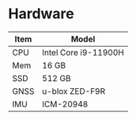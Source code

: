 # Hardware

| Item | Model                |
| ---- | -------------------- |
| CPU  | Intel Core i9-11900H |
| Mem  | 16 GB                |
| SSD  | 512 GB               |
| GNSS | u-blox ZED-F9R       |
| IMU  | ICM-20948            |
